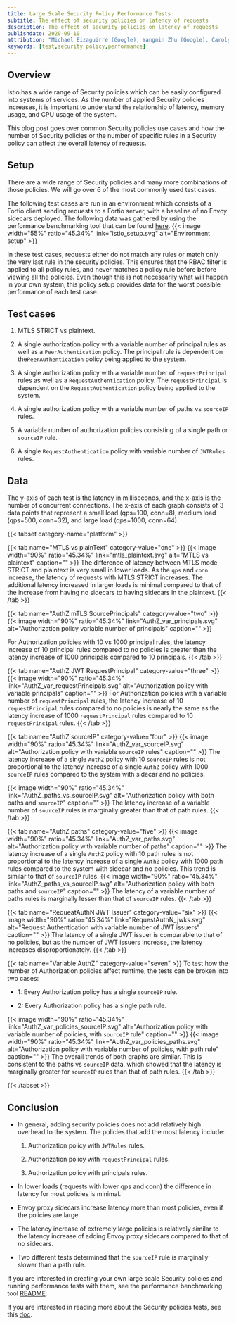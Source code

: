 ```yaml
---
title: Large Scale Security Policy Performance Tests
subtitle: The effect of security policies on latency of requests
description: The effect of security policies on latency of requests
publishdate: 2020-09-10
attribution: "Michael Eizaguirre (Google), Yangmin Zhu (Google), Carolyn Hu (Google)"
keywords: [test,security policy,performance]
---
```


## Overview

Istio has a wide range of Security policies which can be easily configured into systems of services. As the number of applied Security policies increases, it is important to understand the relationship of latency, memory usage, and CPU usage of the system.

This blog post goes over common Security policies use cases and how the number of Security policies or the number of specific rules in a Security policy can affect the overall latency of requests.

## Setup

There are a wide range of Security policies and many more combinations of those policies. We will go over 6 of the most commonly used test cases.

The following test cases are run in an environment which consists of a Fortio client sending requests to a Fortio server, with a baseline of no Envoy sidecars deployed. The following data was gathered by using the performance benchmarking tool that can be found [here](https://github.com/istio/tools/tree/master/perf/benchmark).
{{< image width="55%" ratio="45.34%"
    link="istio_setup.svg"
    alt="Environment setup"
    >}}

In these test cases, requests either do not match any rules or match only the very last rule in the security policies. This ensures that the RBAC filter is applied to all policy rules, and never matches a policy rule before before viewing all the policies. Even though this is not necessarily what will happen in your own system, this policy setup provides data for the worst possible performance of each test case.

## Test cases

1. MTLS STRICT vs plaintext.

1. A single authorization policy with a variable number of principal rules as well as a `PeerAuthentication` policy. The principal rule is dependent on the`PeerAuthentication` policy being applied to the system.

1. A single authorization policy with a variable number of `requestPrincipal` rules as well as a `RequestAuthentication` policy. The `requestPrincipal` is dependent on the `RequestAuthentication` policy being applied to the system.

1. A single authorization policy with a variable number of paths vs `sourceIP` rules.

1. A variable number of authorization policies consisting of a single path or `sourceIP` rule.

1. A single `RequestAuthentication` policy with variable number of `JWTRules` rules.

## Data

The y-axis of each test is the latency in milliseconds, and the x-axis is the number of concurrent connections. The x-axis of each graph consists of 3 data points that represent a small load (qps=100, conn=8), medium load (qps=500, conn=32), and large load (qps=1000, conn=64).

{{< tabset category-name="platform" >}}

{{< tab name="MTLS vs plainText" category-value="one" >}}
{{< image width="90%" ratio="45.34%"
    link="mtls_plaintext.svg"
    alt="MTLS vs plaintext"
    caption=""
    >}}
The difference of latency between MTLS mode STRICT and plaintext is very small in lower loads. As the `qps` and `conn` increase, the latency of requests with MTLS STRICT increases. The additional latency increased in larger loads is minimal compared to that of the increase from having no sidecars to having sidecars in the plaintext.
{{< /tab >}}

{{< tab name="AuthZ mTLS SourcePrincipals" category-value="two" >}}
{{< image width="90%" ratio="45.34%"
    link="AuthZ_var_principals.svg"
    alt="Authorization policy variable number of principals"
    caption=""
    >}}

For Authorization policies with 10 vs 1000 principal rules, the latency increase of 10 principal rules compared to no policies is greater than the latency increase of 1000 principals compared to 10 principals.
{{< /tab >}}

{{< tab name="AuthZ JWT RequestPrincipal" category-value="three" >}}
{{< image width="90%" ratio="45.34%"
    link="AuthZ_var_requestPrincipals.svg"
    alt="Authorization policy with variable principals"
    caption=""
    >}}
For Authorization policies with a variable number of `requestPrincipal` rules, the latency increase of 10 `requestPrincipal` rules compared to no policies is nearly the same as the latency increase of 1000 `requestPrincipal` rules compared to 10 `requestPrincipal` rules.
{{< /tab >}}

{{< tab name="AuthZ sourceIP" category-value="four" >}}
{{< image width="90%" ratio="45.34%"
    link="AuthZ_var_sourceIP.svg"
    alt="Authorization policy with variable `sourceIP` rules"
    caption=""
    >}}
The latency increase of a single `AuthZ` policy with 10 `sourceIP` rules is not proportional to the latency increase of a single `AuthZ` policy with 1000 `sourceIP` rules compared to the system with sidecar and no policies.

{{< image width="90%" ratio="45.34%"
    link="AuthZ_paths_vs_sourceIP.svg"
    alt="Authorization policy with both paths and `sourceIP`"
    caption=""
    >}}
The latency increase of a variable number of `sourceIP` rules is marginally greater than that of path rules.
{{< /tab >}}

{{< tab name="AuthZ paths" category-value="five" >}}
{{< image width="90%" ratio="45.34%"
    link="AuthZ_var_paths.svg"
    alt="Authorization policy with variable number of paths"
    caption=""
    >}}
The latency increase of a single `AuthZ` policy with 10 path rules is not proportional to the latency increase of a single `AuthZ` policy with 1000 path rules compared to the system with sidecar and no policies. This trend is similar to that of `sourceIP` rules.
{{< image width="90%" ratio="45.34%"
    link="AuthZ_paths_vs_sourceIP.svg"
    alt="Authorization policy with both paths and `sourceIP`"
    caption=""
    >}}
The latency of a variable number of paths rules is marginally lesser than that of `sourceIP` rules.
{{< /tab >}}

{{< tab name="RequeatAuthN JWT Issuer" category-value="six" >}}
{{< image width="90%" ratio="45.34%"
    link="RequestAuthN_jwks.svg"
    alt="Request Authentication with variable number of JWT issuers"
    caption=""
    >}}
The latency of a single JWT issuer is comparable to that of no policies, but as the number of JWT issuers increase, the latency increases disproportionately.
{{< /tab >}}

{{< tab name="Variable AuthZ" category-value="seven" >}}
To test how the number of Authorization policies affect runtime, the tests can be broken into two cases:

- 1: Every Authorization policy has a single `sourceIP` rule.

- 2: Every Authorization policy has a single path rule.

{{< image width="90%" ratio="45.34%"
    link="AuthZ_var_policies_sourceIP.svg"
    alt="Authorization policy with variable number of policies, with `sourceIP` rule"
    caption=""
    >}}
{{< image width="90%" ratio="45.34%"
    link="AuthZ_var_policies_paths.svg"
    alt="Authorization policy with variable number of policies, with path rule"
    caption=""
    >}}
The overall trends of both graphs are similar. This is consistent to the paths vs `sourceIP` data, which showed that the latency is marginally greater for `sourceIP` rules than that of path rules.
{{< /tab >}}

{{< /tabset >}}

## Conclusion

- In general, adding security policies does not add relatively high overhead to the system. The policies that add the most latency include:

    1. Authorization policy with `JWTRules` rules.

    1. Authorization policy with `requestPrincipal` rules.

    1. Authorization policy with principals rules.

- In lower loads (requests with lower qps and conn) the difference in latency for most policies is minimal.

- Envoy proxy sidecars increase latency more than most policies, even if the policies are large.

- The latency increase of extremely large policies is relatively similar to the latency increase of adding Envoy proxy sidecars compared to that of no sidecars.

- Two different tests determined that the `sourceIP` rule is marginally slower than a path rule.

If you are interested in creating your own large scale Security policies and running performance tests with them, see the performance benchmarking tool [README](https://github.com/istio/tools/tree/master/perf/benchmark/security/generate_policies).

If you are interested in reading more about the Security policies tests, see this [doc](https://docs.google.com/document/d/1ZP9eQ_2EJEG12xnfsoo7125FDN38r62iqY1PUn9Dz-0/edit?usp=sharing).
